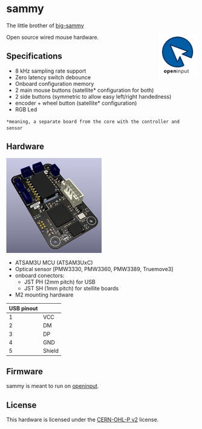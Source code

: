 # sammy

The little brother of [big-sammy](https://github.com/openinput-fw/big-sammy)

[<img src="assets/logo.svg" alt="" width="20%" align="right">](https://github.com/openinput-fw)

Open source wired mouse hardware.

## Specifications
- 8 kHz sampling rate support
- Zero latency switch debounce
- Onboard configuration memory
- 2 main mouse buttons (satellite* configuration for both)
- 2 side buttons (symmetric to allow easy left/right handedness)
- encoder + wheel button (satellite* configuration)
- RGB Led

`*meaning, a separate board from the core with the controller and sensor`

## Hardware

<img src="assets/r0.1-core-render.png" alt="" width="50%">

- ATSAM3U MCU (ATSAM3UxC)
- Optical sensor [PMW3330, PMW3360, PMW3389, Truemove3]
- onboard conectors:
    - JST PH (2mm pitch) for USB
    - JST SH (1mm pitch) for stellite boards
- M2 mounting hardware

|USB pinout||
|-----|-----|
|1|VCC|
|2|DM|
|3|DP|
|4|GND|
|5|Shield|

## Firmware

sammy is meant to run on [openinput](https://github.com/openinput-fw/openinput).

## License

This hardware is licensed under the [CERN-OHL-P v2](LICENSE) license.
